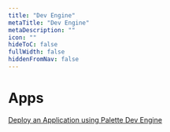 ```yaml
---
title: "Dev Engine"
metaTitle: "Dev Engine"
metaDescription: ""
icon: ""
hideToC: false
fullWidth: false
hiddenFromNav: false
---
```


# Apps

[Deploy an Application using Palette Dev Engine](/knowledgebase/tutorials/dev-engine/deploy-app)

